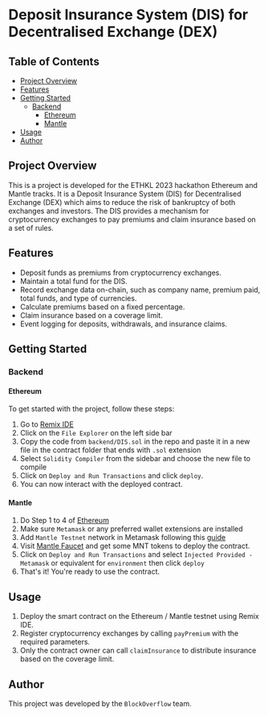 # Deposit Insurance System (DIS) for Decentralised Exchange (DEX)

## Table of Contents
  - [Project Overview](#project-overview)
  - [Features](#features)
  - [Getting Started](#getting-started)
    - [Backend](#backend)
      - [Ethereum](#ethereum)
      - [Mantle](#mantle)
  - [Usage](#usage)
  - [Author](#author)

## Project Overview

This is a project is developed for the ETHKL 2023 hackathon Ethereum and Mantle tracks. It is a Deposit Insurance System (DIS) for Decentralised Exchange (DEX) which aims to reduce the risk of bankruptcy of both exchanges and investors. The DIS provides a mechanism for cryptocurrency exchanges to pay premiums and claim insurance based on a set of rules.

## Features

- Deposit funds as premiums from cryptocurrency exchanges.
- Maintain a total fund for the DIS.
- Record exchange data on-chain, such as company name, premium paid, total funds, and type of currencies.
- Calculate premiums based on a fixed percentage.
- Claim insurance based on a coverage limit.
- Event logging for deposits, withdrawals, and insurance claims.

## Getting Started

### Backend

#### Ethereum
To get started with the project, follow these steps:
1. Go to [Remix IDE](https://remix.ethereum.org/)
2. Click on the `File Explorer` on the left side bar
3. Copy the code from `backend/DIS.sol` in the repo and paste it in a new file in the contract folder that ends with `.sol` extension
4. Select `Solidity Compiler` from the sidebar and choose the new file to compile
5. Click on `Deploy and Run Transactions` and click `deploy`.
6. You can now interact with the deployed contract.
#### Mantle
1. Do Step 1 to 4 of [Ethereum](#ethereum)
2. Make sure `Metamask` or any preferred wallet extensions are installed
3. Add `Mantle Testnet` network in Metamask following this [guide](https://www.mantle.xyz/blog/developers/zero-to-hero-getting-started-on-mantle-testnet)
4. Visit [Mantle Faucet](https://www.incepthink.com/mantle/faucet) and get some MNT tokens to deploy the contract.
5. Click on `Deploy and Run Transactions` and select `Injected Provided - Metamask` or equivalent for `environment` then click `deploy`
6. That's it! You're ready to use the contract.

## Usage

1. Deploy the smart contract on the Ethereum / Mantle testnet using Remix IDE.
2. Register cryptocurrency exchanges by calling `payPremium` with the required parameters.
3. Only the contract owner can call `claimInsurance` to distribute insurance based on the coverage limit.

## Author

This project was developed by the `BlockOverflow` team.
